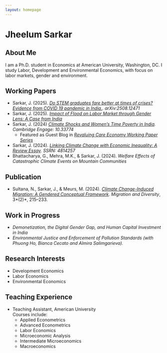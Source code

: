 ```yaml
---
layout: homepage
---
```


# Jheelum Sarkar

## About Me

I am a Ph.D. student in Economics at American University, Washington, DC. I study Labor, Development and Environmental Economics, with focus on labor markets, gender and environment.
 

## Working Papers

- Sarkar, J. (2025). *[Do STEM graduates fare better at times of crises? Evidence from COVID 19 pandemic in India.](https://arxiv.org/abs/2508.12471). arXiv:2508.12471*
- Sarkar, J. (2025). *[Impact of Flood on Labor Market through Gender Lens: A Case from India](assets/work_in_progress/Flood-Labor-Gender.pdf)*  
- Sarkar, J. (2024) *[Climate Shocks and Women’s Time Poverty in India](https://www.cambridge.org/engage/coe/article-details/670ef249cec5d6c142430f63). Cambridge Engage: 10.33774*
    - Featured as Guest Blog in *[Revaluing Care Economy Working Paper Series](https://www.revaluingcare.org/time-poverty-and-climate-shocks-how-married-women-bear-the-brunt/)* 
- Sarkar, J. (2024). *[Linking Climate Change with Economic Inequality: A Review Essay](https://dx.doi.org/10.2139/ssrn.4814257). SSRN: 4814257*
- Bhattacharya, G., Mehra, M.K., & Sarkar, J. (2024). *Welfare Effects of Catastrophic Climate Events on Mountain Communities* 


## Publication

- Sultana, N., Sarkar, J., & Meurs, M. (2024). *[Climate Change-Induced Migration: A Gendered Conceptual Framework](https://journals.tplondon.com/md/article/view/3177)*. *Migration and Diversity*, 3*(2)*, 215–233. 


## Work in Progress

- *Demonetization, the Digital Gender Gap, and Human Capital Investment in India*
- *Environmental Justice and Enforcement of Pollution Standards (with Phuong Ho, Bianca Cecato and Almira Salimgarieva).*


## Research Interests

- Development Economics  
- Labor Economics  
- Environmental Economics 

## Teaching Experience

- Teaching Assistant, American University  
  Courses include:  
  - Applied Econometrics  
  - Advanced Econometrics 
  - Labor Economics 
  - Microeconomic Analysis  
  - Intermediate Microeconomics  
  - Macroeconomics

